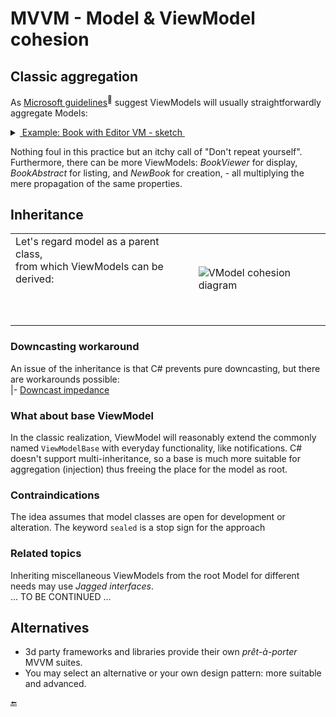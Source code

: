 # MVVM - Model & ViewModel cohesion

## Classic aggregation

As [Microsoft guidelines](https://docs.microsoft.com/en-us/archive/msdn-magazine/2009/february/patterns-wpf-apps-with-the-model-view-viewmodel-design-pattern)<sup>🔗</sup> suggest ViewModels will usually straightforwardly aggregate Models:

<details>
<summary><ins>&nbsp;Example: Book with Editor VM - sketch&nbsp;</ins></summary>
&nbsp;

```csharp
  namespace Models;
  class Book
  {
      uint required Isbn { get; init; }
      string Title { get; set; }
      // ........................................
  }
```
```csharp
  namespace ViewModels;
  class BookEditor : ViewModelBase
  {
     private Models.Book _model = // ... anyhow supplied or injected
     
     string Isbn => string.Format(ISBN_GROUP, _model.Isbn), // fictitious format provider;
  
     string Title {
        get => _model.Title;
        set { _model.Title = value; OnPropertyChanged(); }
     }
    // ........................................
  }
  ```
</details>

Nothing foul in this practice but an itchy call of "Don't repeat yourself". Furthermore, there can be more ViewModels: *BookViewer* for display, *BookAbstract* for listing, and *NewBook* for creation, - all multiplying the mere propagation of the same properties.

## Inheritance 

|   |  |
| ------------- | ------------- |
| Let's regard model as a parent class, <br/>from which ViewModels can be derived:<br/><br/><br/><br/>| <picture><img alt="VModel cohesion diagram" src="https://github.com/Kyriosity/use-dev/blob/main/README+/_rsc/images/MVP_vm-model-cohesion.jpg"></picture> |

### Downcasting workaround

An issue of the inheritance is that C# prevents pure downcasting, but there are workarounds possible:\
|- [Downcast impedance](../cs-downcast_impedance.md)

### What about base ViewModel

In the classic realization, ViewModel will reasonably extend the commonly named `ViewModelBase` with everyday functionality, like notifications. 
C# doesn't support multi-inheritance, so a base is much more suitable for aggregation (injection) thus freeing the place for the model as root. 

### Contraindications

The idea assumes that model classes are open for development or alteration. The keyword `sealed` is a stop sign for the approach

### Related topics

Inheriting miscellaneous ViewModels from the root Model for different needs may use _Jagged interfaces_.\
... TO BE CONTINUED ...

## Alternatives

+ 3d party frameworks and libraries provide their own _prêt-à-porter_ MVVM suites. 
+ You may select an alternative or your own design pattern: more suitable and advanced.

🔚
